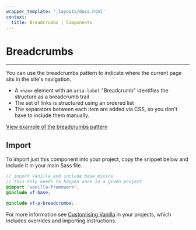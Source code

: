 ```yaml
---
wrapper_template: '_layouts/docs.html'
context:
  title: Breadcrumbs | Components
---
```


# Breadcrumbs

<hr>

You can use the breadcrumbs pattern to indicate where the current page sits in the site's navigation.

- A `<nav>` element with an `aria-label` "Breadcrumb" identifies the structure as a breadcrumb trail
- The set of links is structured using an ordered list
- The separators between each item are added via CSS, so you don't have to include them manually.

<div class="embedded-example"><a href="/docs/examples/patterns/breadcrumbs/" class="js-example">
View example of the breadcrumbs pattern
</a></div>

## Import

To import just this component into your project, copy the snippet below and include it in your main Sass file.

```scss
// import Vanilla and include base mixins
// this only needs to happen once in a given project
@import 'vanilla-framework';
@include vf-base;

@include vf-p-breadcrumbs;
```

For more information see [Customising Vanilla](/docs/customising-vanilla/) in your projects, which includes overrides and importing instructions.
